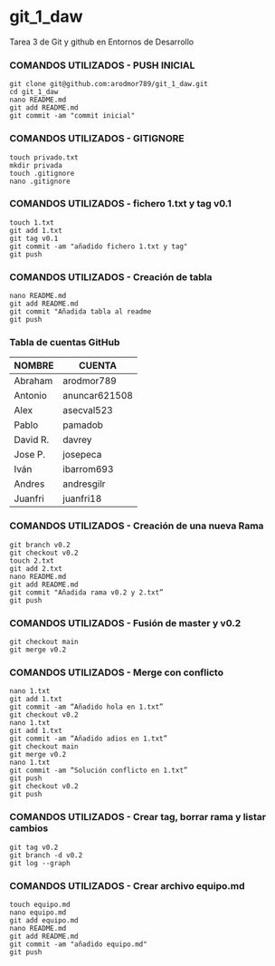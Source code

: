 # git_1_daw
Tarea 3 de Git y github en Entornos de Desarrollo

### COMANDOS UTILIZADOS - PUSH INICIAL
```
git clone git@github.com:arodmor789/git_1_daw.git
cd git_1_daw
nano README.md
git add README.md
git commit -am "commit inicial"
```

### COMANDOS UTILIZADOS - GITIGNORE
```
touch privado.txt
mkdir privada
touch .gitignore
nano .gitignore
```

### COMANDOS UTILIZADOS - fichero 1.txt y tag v0.1
```
touch 1.txt
git add 1.txt
git tag v0.1
git commit -am "añadido fichero 1.txt y tag"
git push
```

### COMANDOS UTILIZADOS - Creación de tabla
```
nano README.md
git add README.md
git commit "Añadida tabla al readme
git push
```

### Tabla de cuentas GitHub

| NOMBRE | CUENTA |
| ------ | ------ |
| Abraham | arodmor789 |
| Antonio | anuncar621508 |
| Alex | asecval523 |
| Pablo | pamadob |
| David R. | davrey |
| Jose P. | josepeca |
| Iván | ibarrom693 |
| Andres | andresgilr |
| Juanfri | juanfri18 |

### COMANDOS UTILIZADOS - Creación de una nueva Rama
```
git branch v0.2
git checkout v0.2
touch 2.txt
git add 2.txt
nano README.md
git add README.md
git commit "Añadida rama v0.2 y 2.txt”
git push
```

### COMANDOS UTILIZADOS - Fusión de master y v0.2
```
git checkout main
git merge v0.2
```

### COMANDOS UTILIZADOS - Merge con conflicto
```
nano 1.txt
git add 1.txt
git commit -am “Añadido hola en 1.txt”
git checkout v0.2
nano 1.txt
git add 1.txt 
git commit -am “Añadido adios en 1.txt”
git checkout main
git merge v0.2
nano 1.txt
git commit -am “Solución conflicto en 1.txt”
git push
git checkout v0.2
git push
```

### COMANDOS UTILIZADOS - Crear tag, borrar rama y listar cambios
```
git tag v0.2
git branch -d v0.2
git log --graph
```

### COMANDOS UTILIZADOS - Crear archivo equipo.md
```
touch equipo.md
nano equipo.md
git add equipo.md
nano README.md
git add README.md
git commit -am "añadido equipo.md"
git push
```

